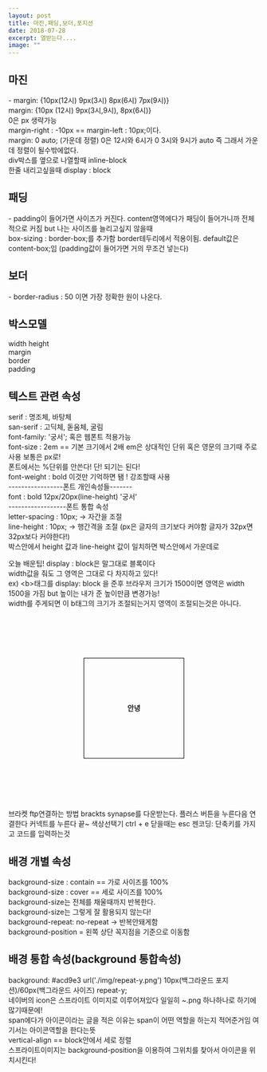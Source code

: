 ```yaml
---
layout: post
title: 마진,패딩,보더,포지션
date: 2018-07-28
excerpt: 열받는다....
image: ""
---
```


<html>
  <head>
    <style>
    strong {
        display: block;
        width: 200px;
        height: 200px;
        border: 1px solid black;
        margin: 100px auto;
        line-height: 200px;
        text-align: center;
      }
      div { display : block;}
    </style>
  </head>
  <body>
<div style="display: block;">
<p>
  <h2>마진</h2> - margin: {10px(12시) 9px(3시) 8px(6시) 7px(9시)} <br/>
         margin: {10px (12시) 9px(3시,9시), 8px(6시)} <br/>
         0은 px 생략가능 <br/>
         margin-right : -10px == margin-left : 10px;이다. <br/>
         margin: 0 auto; (가운데 정렬) 0은 12시와 6시가 0 3시와 9시가 auto 즉 그래서 가운데 정렬이 될수밖에없다. <br/>
         div박스를 옆으로 나열할때 inline-block <br/>
         한줄 내리고싶을때 display : block <br/>
  </p>
<div>
<div style="display: block;">
  <p>
  <h2>패딩</h2> - padding이 들어가면 사이즈가 커진다. content영역에다가 패딩이 들어가니까 전체적으로 커짐
        but 나는 사이즈를 늘리고싶지 않을때 <br/>
        box-sizing : border-box;를 추가함 border테두리에서 적용이됨. default값은 content-box;임
        (padding값이 들어가면 거의 무조건 넣는다)<br/>
  </p>
 </div>
<div style="display: block;">
  <p>
 <h2>보더</h2> - border-radius : 50 이면 가장 정확한 원이 나온다.
  </p>
 </div>
<div style="display: block;">
  <p>
  <h2> 박스모델 </h2>
 width height<br/>
 margin<br/>
 border<br/>
 padding<br/>
  </p>
</div>

<div style="display: block;">
  <p>
  <h2>텍스트 관련 속성</h2>
    serif : 명조체, 바탕체 <br/>
    san-serif : 고딕체, 돋움체, 굴림 <br/>
    font-family: '궁서'; 혹은 웹폰트 적용가능<br/>
    font-size : 2em == 기본 크기에서 2배 em은 상대적인 단위 혹은 영문의 크기때 주로 사용 보통은 px로!<br/>
                폰트에서는 %단위를 안쓴다! 단! 되기는 된다!<br/>
    font-weight : bold 이것만 기억하면 됌 ! 강조할때 사용<br/>
    -----------------폰트 개인속성들-------<br/>
    font : bold 12px/20px(line-height) '궁서' <br/>
    ------------------폰트 통합 속성<br/>
    letter-spacing : 10px; -> 자간을 조절<br/>
    line-height : 10px; -> 행간격을 조절 (px은 글자의 크기보다 커야함 글자가 32px면 32px보다 커야한다!) <br/>
                  박스안에서 height 값과 line-height 값이 일치하면 박스안에서 가운데로 
  </p>
</div>
<div style="display: block;">
  <p>
    오늘 배운팁! display : block은 말그대로 블록이다 <br/>
  width값을 줘도 그 영역은 그대로 다 차지하고 있다! <br/>
  ex) &lt;b&gt;태그를 display: block 을 준후 브라우저 크기가 1500이면 영역은 width 1500을 가짐 but 높이는 내가 준 높이만큼 변경가능!<br/>
      width를 주게되면 이 b태그의 크기가 조절되는거지 영역이 조절되는것은 아니다.
  </p>
</div>
  <strong>안녕</strong>
  
  <div>
    브라켓 ftp연결하는 방법 brackts synapse를 다운받는다.
    플러스 버튼을 누른다음 연결한다
    커넥트를 누른다 끝~
    색상선택기 ctrl + e  닫을때는 esc
    젠코딩: 단축키를 가지고 코드를 입력하는것
  
  <h2>배경 개별 속성</h2>
  background-size : contain == 가로 사이즈를 100% <br/>
  background-size : cover == 세로 사이즈를 100%<br/>
  background-size는 전체를 채울때까지 반복한다.<br/>
  background-size는 그렇게 잘 활용되지 않는다!<br/>
  background-repeat: no-repeat -> 반복안돼게함<br/>
  background-position = 왼쪽 상단 꼭지점을 기준으로 이동함<br/>
  </div>
  <div>
  <h2>배경 통합 속성(background 통합속성)</h2>
  background: #acd9e3 url('./img/repeat-y.png') 10px(백그라운드 포지션)/60px(백그라운드 사이즈) repeat-y;
  </div>
  <div>
  네이버의 icon은 스프라이트 이미지로 이루어져있다 일일히 ~.png 하나하나로 하기에 많기때문에!<br/>
  span에다가 아이콘이라는 글을 적은 이유는 span이 어떤 역할을 하는지 적어준거임 여기서는 아이콘역할을 한다는뜻<br/>
  vertical-align == block안에서 세로 정렬<br/>
  스프라이트이미지는 background-position을 이용하여 그위치를 찾아서 아이콘을 위치시킨다!<br/>
  </div>
